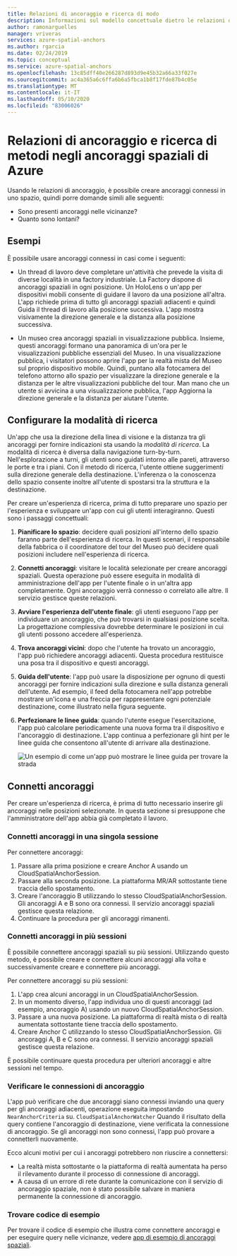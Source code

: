 ```yaml
---
title: Relazioni di ancoraggio e ricerca di modo
description: Informazioni sul modello concettuale dietro le relazioni di ancoraggio. Informazioni su come connettere ancoraggi in uno spazio e usare l'API vicina per ottenere uno scenario di ricerca.
author: ramonarguelles
manager: vriveras
services: azure-spatial-anchors
ms.author: rgarcia
ms.date: 02/24/2019
ms.topic: conceptual
ms.service: azure-spatial-anchors
ms.openlocfilehash: 13c85dff40e266287d893d9e45b32a66a33f027e
ms.sourcegitcommit: ac4a365a6c6ffa6b6a5fbca1b8f17fde87b4c05e
ms.translationtype: MT
ms.contentlocale: it-IT
ms.lasthandoff: 05/10/2020
ms.locfileid: "83006026"
---
```

# <a name="anchor-relationships-and-way-finding-in-azure-spatial-anchors"></a>Relazioni di ancoraggio e ricerca di metodi negli ancoraggi spaziali di Azure

Usando le relazioni di ancoraggio, è possibile creare ancoraggi connessi in uno spazio, quindi porre domande simili alle seguenti:

* Sono presenti ancoraggi nelle vicinanze?
* Quanto sono lontani?

## <a name="examples"></a>Esempi

È possibile usare ancoraggi connessi in casi come i seguenti:

* Un thread di lavoro deve completare un'attività che prevede la visita di diverse località in una factory industriale. La Factory dispone di ancoraggi spaziali in ogni posizione. Un HoloLens o un'app per dispositivi mobili consente di guidare il lavoro da una posizione all'altra. L'app richiede prima di tutto gli ancoraggi spaziali adiacenti e quindi Guida il thread di lavoro alla posizione successiva. L'app mostra visivamente la direzione generale e la distanza alla posizione successiva.

* Un museo crea ancoraggi spaziali in visualizzazione pubblica. Insieme, questi ancoraggi formano una panoramica di un'ora per le visualizzazioni pubbliche essenziali del Museo. In una visualizzazione pubblica, i visitatori possono aprire l'app per la realtà mista del Museo sul proprio dispositivo mobile. Quindi, puntano alla fotocamera del telefono attorno allo spazio per visualizzare la direzione generale e la distanza per le altre visualizzazioni pubbliche del tour. Man mano che un utente si avvicina a una visualizzazione pubblica, l'app Aggiorna la direzione generale e la distanza per aiutare l'utente.

## <a name="set-up-way-finding"></a>Configurare la modalità di ricerca

Un'app che usa la direzione della linea di visione e la distanza tra gli ancoraggi per fornire indicazioni sta usando la *modalità di ricerca*. La modalità di ricerca è diversa dalla navigazione turn-by-turn. Nell'esplorazione a turni, gli utenti sono guidati intorno alle pareti, attraverso le porte e tra i piani. Con il metodo di ricerca, l'utente ottiene suggerimenti sulla direzione generale della destinazione. L'inferenza o la conoscenza dello spazio consente inoltre all'utente di spostarsi tra la struttura e la destinazione.

Per creare un'esperienza di ricerca, prima di tutto preparare uno spazio per l'esperienza e sviluppare un'app con cui gli utenti interagiranno. Questi sono i passaggi concettuali:

1. **Pianificare lo spazio**: decidere quali posizioni all'interno dello spazio faranno parte dell'esperienza di ricerca. In questi scenari, il responsabile della fabbrica o il coordinatore del tour del Museo può decidere quali posizioni includere nell'esperienza di ricerca.
2. **Connetti ancoraggi**: visitare le località selezionate per creare ancoraggi spaziali. Questa operazione può essere eseguita in modalità di amministrazione dell'app per l'utente finale o in un'altra app completamente. Ogni ancoraggio verrà connesso o correlato alle altre. Il servizio gestisce queste relazioni.
3. **Avviare l'esperienza dell'utente finale**: gli utenti eseguono l'app per individuare un ancoraggio, che può trovarsi in qualsiasi posizione scelta. La progettazione complessiva dovrebbe determinare le posizioni in cui gli utenti possono accedere all'esperienza.
4. **Trova ancoraggi vicini**: dopo che l'utente ha trovato un ancoraggio, l'app può richiedere ancoraggi adiacenti. Questa procedura restituisce una posa tra il dispositivo e questi ancoraggi.
5. **Guida dell'utente**: l'app può usare la disposizione per ognuno di questi ancoraggi per fornire indicazioni sulla direzione e sulla distanza generali dell'utente. Ad esempio, il feed della fotocamera nell'app potrebbe mostrare un'icona e una freccia per rappresentare ogni potenziale destinazione, come illustrato nella figura seguente.
6. **Perfezionare le linee guida**: quando l'utente esegue l'esercitazione, l'app può calcolare periodicamente una nuova forma tra il dispositivo e l'ancoraggio di destinazione. L'app continua a perfezionare gli hint per le linee guida che consentono all'utente di arrivare alla destinazione.

    ![Un esempio di come un'app può mostrare le linee guida per trovare la strada](./media/meeting-spot.png)

## <a name="connect-anchors"></a>Connetti ancoraggi

Per creare un'esperienza di ricerca, è prima di tutto necessario inserire gli ancoraggi nelle posizioni selezionate. In questa sezione si presuppone che l'amministratore dell'app abbia già completato il lavoro.

### <a name="connect-anchors-in-a-single-session"></a>Connetti ancoraggi in una singola sessione

Per connettere ancoraggi:

1. Passare alla prima posizione e creare Anchor A usando un CloudSpatialAnchorSession.
2. Passare alla seconda posizione. La piattaforma MR/AR sottostante tiene traccia dello spostamento.
3. Creare l'ancoraggio B utilizzando lo stesso CloudSpatialAnchorSession. Gli ancoraggi A e B sono ora connessi. Il servizio ancoraggi spaziali gestisce questa relazione.
4. Continuare la procedura per gli ancoraggi rimanenti.

### <a name="connect-anchors-in-multiple-sessions"></a>Connetti ancoraggi in più sessioni

È possibile connettere ancoraggi spaziali su più sessioni. Utilizzando questo metodo, è possibile creare e connettere alcuni ancoraggi alla volta e successivamente creare e connettere più ancoraggi.

Per connettere ancoraggi su più sessioni:

1. L'app crea alcuni ancoraggi in un CloudSpatialAnchorSession.
2. In un momento diverso, l'app individua uno di questi ancoraggi (ad esempio, ancoraggio A) usando un nuovo CloudSpatialAnchorSession.
3. Passare a una nuova posizione. La piattaforma di realtà mista o di realtà aumentata sottostante tiene traccia dello spostamento.
4. Creare Anchor C utilizzando lo stesso CloudSpatialAnchorSession. Gli ancoraggi A, B e C sono ora connessi. Il servizio ancoraggi spaziali gestisce questa relazione.

È possibile continuare questa procedura per ulteriori ancoraggi e altre sessioni nel tempo.

### <a name="verify-anchor-connections"></a>Verificare le connessioni di ancoraggio

L'app può verificare che due ancoraggi siano connessi inviando una query per gli ancoraggi adiacenti, operazione eseguita impostando `NearAnchorCriteria` su. `CloudSpatialAnchorWatcher` Quando il risultato della query contiene l'ancoraggio di destinazione, viene verificata la connessione di ancoraggio. Se gli ancoraggi non sono connessi, l'app può provare a connetterli nuovamente.

Ecco alcuni motivi per cui i ancoraggi potrebbero non riuscire a connettersi:

* La realtà mista sottostante o la piattaforma di realtà aumentata ha perso il rilevamento durante il processo di connessione di ancoraggi.
* A causa di un errore di rete durante la comunicazione con il servizio di ancoraggio spaziale, non è stato possibile salvare in maniera permanente la connessione di ancoraggio.

### <a name="find-sample-code"></a>Trovare codice di esempio

Per trovare il codice di esempio che illustra come connettere ancoraggi e per eseguire query nelle vicinanze, vedere [app di esempio di ancoraggi spaziali](https://github.com/Azure/azure-spatial-anchors-samples).
